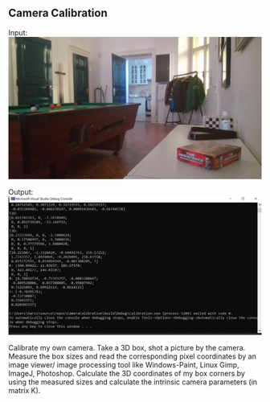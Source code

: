 ## Camera Calibration  
Input:  ![alt text](https://github.com/theocharistr/3D_ComputerVision/blob/master/Camera%20Calibration/Input/Box.jpg)

Output:  ![alt text](https://github.com/theocharistr/3D_ComputerVision/blob/master/Camera%20Calibration/Output/Calibration%20Parameters.png)


Calibrate my own camera. Take a 3D box, shot a picture by the camera. Measure the box sizes and read the corresponding pixel coordinates by an image viewer/ image processing tool
like Windows-Paint, Linux Gimp, ImageJ, Photoshop.
Calculate the 3D coordinates of my box corners by using the measured sizes and calculate the intrinsic camera parameters (in matrix K).

 
